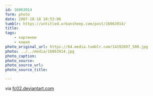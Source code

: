 ```yaml
---
id: 16063914
form: photo
date: 2007-10-18 10:53:00
tumblr: https://untitled.urbansheep.com/post/16063914/
title:
tags:
    - картинки
    - кошки
photo_original_url: https://64.media.tumblr.com/14192697_500.jpg
photo: ../../media/16063914.jpg
photo_caption:
photo_source:
photo_source_url:
photo_source_title:

---
```


<p>via <a href="http://fc02.deviantart.com/fs11/i/2006/171/7/7/Cookie_Yuki_in_Slumberland__by_SubterfugeMalaises.jpg">fc02.deviantart.com</a></p>

